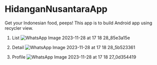 # HidanganNusantaraApp
Get your Indonesian food, peeps!
This app is to build Android app using recycler view. 

 
1. List
![WhatsApp Image 2023-11-28 at 17 18 28_85e3a15e](https://github.com/heavenvalentine/HidanganNusantaraApp/assets/121389422/5cb1c155-5d3c-4e6e-8204-cdb7c0cc8066)

2. Detail
![WhatsApp Image 2023-11-28 at 17 18 28_5b523361](https://github.com/heavenvalentine/HidanganNusantaraApp/assets/121389422/03015c06-37f3-4ba0-8eb4-31bdefb51831)

3. Profile
![WhatsApp Image 2023-11-28 at 17 18 27_0d354419](https://github.com/heavenvalentine/HidanganNusantaraApp/assets/121389422/ffe55fc6-c669-46ae-a220-5be045835098)
